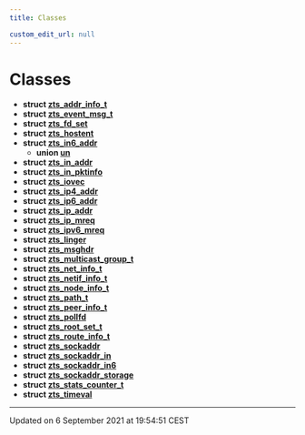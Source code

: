 ```yaml
---
title: Classes

custom_edit_url: null
---
```


# Classes




* **struct [zts_addr_info_t](/autogen/libzt/classes/structzts__addr__info__t.md)** 
* **struct [zts_event_msg_t](/autogen/libzt/classes/structzts__event__msg__t.md)** 
* **struct [zts_fd_set](/autogen/libzt/classes/structzts__fd__set.md)** 
* **struct [zts_hostent](/autogen/libzt/classes/structzts__hostent.md)** 
* **struct [zts_in6_addr](/autogen/libzt/classes/structzts__in6__addr.md)** 
    * **union [un](/autogen/libzt/classes/unionzts__in6__addr_1_1un.md)** 
* **struct [zts_in_addr](/autogen/libzt/classes/structzts__in__addr.md)** 
* **struct [zts_in_pktinfo](/autogen/libzt/classes/structzts__in__pktinfo.md)** 
* **struct [zts_iovec](/autogen/libzt/classes/structzts__iovec.md)** 
* **struct [zts_ip4_addr](/autogen/libzt/classes/structzts__ip4__addr.md)** 
* **struct [zts_ip6_addr](/autogen/libzt/classes/structzts__ip6__addr.md)** 
* **struct [zts_ip_addr](/autogen/libzt/classes/structzts__ip__addr.md)** 
* **struct [zts_ip_mreq](/autogen/libzt/classes/structzts__ip__mreq.md)** 
* **struct [zts_ipv6_mreq](/autogen/libzt/classes/structzts__ipv6__mreq.md)** 
* **struct [zts_linger](/autogen/libzt/classes/structzts__linger.md)** 
* **struct [zts_msghdr](/autogen/libzt/classes/structzts__msghdr.md)** 
* **struct [zts_multicast_group_t](/autogen/libzt/classes/structzts__multicast__group__t.md)** 
* **struct [zts_net_info_t](/autogen/libzt/classes/structzts__net__info__t.md)** 
* **struct [zts_netif_info_t](/autogen/libzt/classes/structzts__netif__info__t.md)** 
* **struct [zts_node_info_t](/autogen/libzt/classes/structzts__node__info__t.md)** 
* **struct [zts_path_t](/autogen/libzt/classes/structzts__path__t.md)** 
* **struct [zts_peer_info_t](/autogen/libzt/classes/structzts__peer__info__t.md)** 
* **struct [zts_pollfd](/autogen/libzt/classes/structzts__pollfd.md)** 
* **struct [zts_root_set_t](/autogen/libzt/classes/structzts__root__set__t.md)** 
* **struct [zts_route_info_t](/autogen/libzt/classes/structzts__route__info__t.md)** 
* **struct [zts_sockaddr](/autogen/libzt/classes/structzts__sockaddr.md)** 
* **struct [zts_sockaddr_in](/autogen/libzt/classes/structzts__sockaddr__in.md)** 
* **struct [zts_sockaddr_in6](/autogen/libzt/classes/structzts__sockaddr__in6.md)** 
* **struct [zts_sockaddr_storage](/autogen/libzt/classes/structzts__sockaddr__storage.md)** 
* **struct [zts_stats_counter_t](/autogen/libzt/classes/structzts__stats__counter__t.md)** 
* **struct [zts_timeval](/autogen/libzt/classes/structzts__timeval.md)** 



-------------------------------

Updated on  6 September 2021 at 19:54:51 CEST
